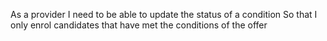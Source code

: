 As a provider
I need to be able to update the status of a condition
So that I only enrol candidates that have met the conditions of the offer
